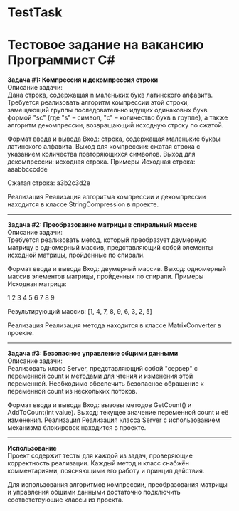 # TestTask
# Тестовое задание на вакансию Программист C#

**Задача #1: Компрессия и декомпрессия строки**  
Описание задачи:  
Дана строка, содержащая n маленьких букв латинского алфавита. Требуется реализовать алгоритм компрессии этой строки, замещающий группы последовательно идущих одинаковых букв формой "sc" (где "s" – символ, "с" – количество букв в группе), а также алгоритм декомпрессии, возвращающий исходную строку по сжатой.

Формат ввода и вывода
Вход: строка, содержащая маленькие буквы латинского алфавита.
Выход для компрессии: сжатая строка с указанием количества повторяющихся символов.
Выход для декомпрессии: исходная строка.
Примеры
Исходная строка: aaabbcccdde

Сжатая строка: a3b2c3d2e

Реализация
Реализация алгоритма компрессии и декомпрессии находится в классе StringCompression в проекте.

---

**Задача #2: Преобразование матрицы в спиральный массив**  
Описание задачи:  
Требуется реализовать метод, который преобразует двумерную матрицу в одномерный массив, представляющий собой элементы исходной матрицы, пройденные по спирали.

Формат ввода и вывода
Вход: двумерный массив.
Выход: одномерный массив элементов матрицы, пройденных по спирали.
Примеры
Исходная матрица:

1 2 3
4 5 6
7 8 9

Результирующий массив: [1, 4, 7, 8, 9, 6, 3, 2, 5]

Реализация
Реализация метода находится в классе MatrixConverter в проекте.

---

**Задача #3: Безопасное управление общими данными**  
Описание задачи:  
Реализовать класс Server, представляющий собой "сервер" с переменной count и методами для чтения и изменения этой переменной. Необходимо обеспечить безопасное обращение к переменной count из нескольких потоков.

Формат ввода и вывода
Вход: вызовы методов GetCount() и AddToCount(int value).
Выход: текущее значение переменной count и её изменения.
Реализация
Реализация класса Server с использованием механизма блокировок находится в проекте.

---

**Использование**  
Проект содержит тесты для каждой из задач, проверяющие корректность реализации. Каждый метод и класс снабжён комментариями, поясняющими его работу и принцип действия.

Для использования алгоритмов компрессии, преобразования матрицы и управления общими данными достаточно подключить соответствующие классы из проекта.



